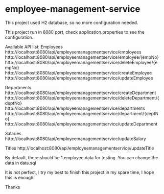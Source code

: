 # employee-management-service
This project used H2 database, so no more configuration needed.

This project run in 8080 port, check application.properties to see the configuration.

Available API list:
Employees
  http://localhost:8080/api/employeemanagementservice/employees
  http://localhost:8080/api/employeemanagementservice/employee/{empNo}
  http://localhost:8080/api/employeemanagementservice/deleteEmployee/{empNo}
  http://localhost:8080/api/employeemanagementservice/createEmployee
  http://localhost:8080/api/employeemanagementservice/updateEmployee

Departments
  http://localhost:8080/api/employeemanagementservice/createDepartment
  http://localhost:8080/api/employeemanagementservice/deleteDepartment/{deptNo}
  http://localhost:8080/api/employeemanagementservice/departments
  http://localhost:8080/api/employeemanagementservice/department/{deptNo}
  http://localhost:8080/api/employeemanagementservice/updateDepartment

Salaries
  http://localhost:8080/api/employeemanagementservice/updateSalary

Titles
  http://localhost:8080/api/employeemanagementservice/updateTitle

By default, there should be 1 employee data for testing. You can change the data in data.sql

It is not perfect, I try my best to finish this project in my spare time, I hope this is enough.

Thanks
